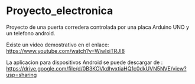 Proyecto_electronica
====================

Proyecto de una puerta corredera controlada por una placa Arduino UNO y un telefono android.

Existe un video demostrativo en el enlace: https://www.youtube.com/watch?v=WiwlxiTRJI8

La aplicacion para dispositivos Android se puede descargar de :
https://drive.google.com/file/d/0B3KOVkdhvxtiaHQ1c0dkUVN5NVE/view?usp=sharing
